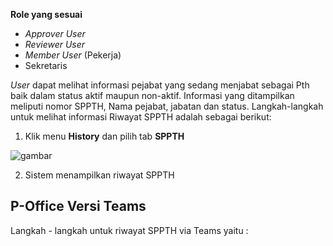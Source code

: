 **Role yang sesuai**

- *Approver User*
- *Reviewer User*
- *Member User* (Pekerja)
- Sekretaris

*User* dapat melihat informasi pejabat yang sedang menjabat sebagai Pth baik dalam status aktif maupun non-aktif. Informasi yang ditampilkan meliputi nomor SPPTH, Nama pejabat, jabatan dan status. Langkah-langkah untuk melihat informasi Riwayat SPPTH adalah sebagai berikut:

1. Klik menu **History** dan pilih tab **SPPTH**

![gambar](SC_SPPTH/TH50.png)

2. Sistem menampilkan riwayat SPPTH




## **P-Office Versi Teams**


Langkah - langkah untuk riwayat SPPTH via Teams yaitu :